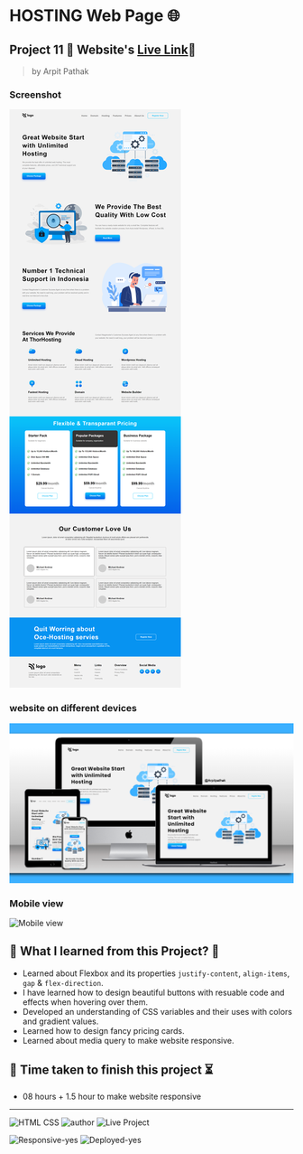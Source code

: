 # HOSTING Web Page 🌐

## Project 11 🚀 Website's [Live Link](https://hosting-hub.netlify.app/)🔗


>by Arpit Pathak

### Screenshot

![project 11 screenshot](./screenshots/project%2011%20full.png)

### website on different devices

![website on different devices](./screenshots/11mockup.png)

### Mobile view

![Mobile view](./screenshots/project11mobile.gif)

## 📌 What I learned from this Project? 📝

- Learned about Flexbox and its properties `justify-content`, `align-items`, `gap` & `flex-direction`.
- I have learned how to design beautiful buttons with resuable code and effects when hovering over them.
- Developed an understanding of CSS variables and their uses with colors and gradient values.
- Learned how to design fancy pricing cards.
- Learned about media query to make website responsive.


## 📌 Time taken to finish this project ⏳
- 08 hours + 1.5 hour to make website responsive
---
![HTML CSS](https://img.shields.io/badge/HTML-CSS-orange)
![author](https://img.shields.io/badge/author-Arpit--Pathak-blue)
![Live Project](https://img.shields.io/badge/Live--Project-11-green)

![Responsive-yes](https://img.shields.io/badge/Responsive-yes-ecff19)
![Deployed-yes](https://img.shields.io/badge/Deployed-yes-38B2AC)